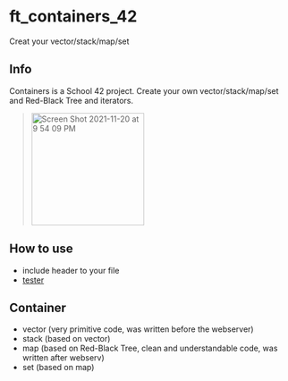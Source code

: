 # ft_containers_42
Creat your vector/stack/map/set

## Info
Containers is a School 42 project. Create your own vector/stack/map/set and Red-Black Tree and iterators.
> <img width="201" alt="Screen Shot 2021-11-20 at 9 54 09 PM" src="https://user-images.githubusercontent.com/94758944/142737931-82e87775-985f-4fac-b855-809590505fd1.png">

## How to use
- include header to your file
- [tester](https://github.com/BillyKlebitz/FT_Containers/wiki) 

## Container
- vector (very primitive code, was written before the webserver)
- stack (based on vector)
- map (based on Red-Black Tree, clean and understandable code, was written after webserv)
- set (based on map)
